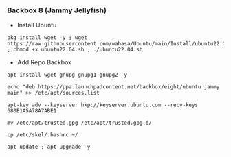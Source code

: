### Backbox 8 (Jammy Jellyfish)

* Install Ubuntu
```
pkg install wget -y ; wget https://raw.githubusercontent.com/wahasa/Ubuntu/main/Install/ubuntu22.04.sh ; chmod +x ubuntu22.04.sh ; ./ubuntu22.04.sh
```

* Add Repo Backbox
```
apt install wget gnupg gnupg1 gnupg2 -y
```

```
echo "deb https://ppa.launchpadcontent.net/backbox/eight/ubuntu jammy main" >> /etc/apt/sources.list
```

```
apt-key adv --keyserver hkp://keyserver.ubuntu.com --recv-keys 680E1A5A78A7ABE1
```

```
mv /etc/apt/trusted.gpg /etc/apt/trusted.gpg.d/
```

```
cp /etc/skel/.bashrc ~/
```

```
apt update ; apt upgrade -y
```
